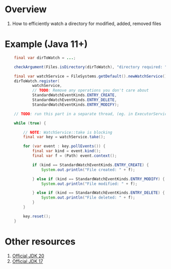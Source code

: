 # Overview
1. How to efficiently watch a directory for modified, added, removed files


# Example (Java 11+)
```java
    final var dirToWatch = ...;

    checkArgument(Files.isDirectory(dirToWatch), "directory required: " + dirToWatch);

    final var watchService = FileSystems.getDefault().newWatchService();
    dirToWatch.register(
            watchService,
            // TODO: Remove any operations you don't care about
            StandardWatchEventKinds.ENTRY_CREATE,
            StandardWatchEventKinds.ENTRY_DELETE,
            StandardWatchEventKinds.ENTRY_MODIFY);

    // TODO: run this part in a separate thread, (eg. in ExecutorService)

    while (true) {

        // NOTE: WatchService::take is blocking
        final var key = watchService.take();

        for (var event : key.pollEvents()) {
            final var kind = event.kind();
            final var f = (Path) event.context();

            if (kind == StandardWatchEventKinds.ENTRY_CREATE) {
                System.out.println("File created: " + f);

            } else if (kind == StandardWatchEventKinds.ENTRY_MODIFY) {
                System.out.println("File modified: " + f);

            } else if (kind == StandardWatchEventKinds.ENTRY_DELETE) {
                System.out.println("File deleted: " + f);
            }
        }

        key.reset();
    }
```


# Other resources
1. [Official JDK 20](https://docs.oracle.com/en/java/javase/20/docs/api/java.base/java/nio/file/WatchService.html)
1. [Official JDK 17](https://docs.oracle.com/en/java/javase/17/docs/api/java.base/java/nio/file/WatchService.html)

